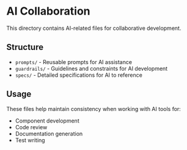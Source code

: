 # AI Collaboration

This directory contains AI-related files for collaborative development.

## Structure

- `prompts/` - Reusable prompts for AI assistance
- `guardrails/` - Guidelines and constraints for AI development
- `specs/` - Detailed specifications for AI to reference

## Usage

These files help maintain consistency when working with AI tools for:
- Component development
- Code review
- Documentation generation
- Test writing